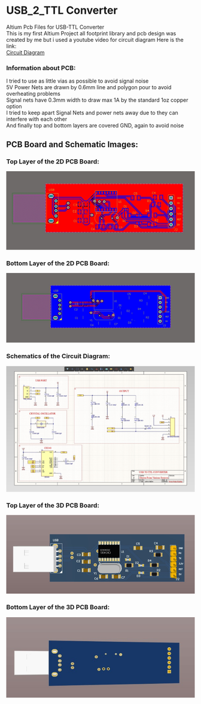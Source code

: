 # USB_2_TTL Converter
 Altium Pcb Files for USB-TTL Converter <br/>
 This is my first Altium Project all footprint library and pcb design was created by me but i used a youtube video for circuit diagram Here is the link: <br/>
 [Circuit Diagram](https://www.youtube.com/watch?v=txBBopGOy5Y)
 ### Information about PCB:
 I tried to use as little vias as possible to avoid signal noise <br/>
 5V Power Nets are drawn by 0.6mm line and polygon pour to avoid overheating problems <br/>
 Signal nets have 0.3mm width to draw max 1A by the standard 1oz copper option <br/>
 I tried to keep apart Signal Nets and power nets away due to they can interfere with each other <br/>
 And finally top and bottom layers are covered GND, again to avoid noise <br/>
 ## PCB Board and Schematic Images:
 ### Top Layer of the 2D PCB Board:
 ![banner resmi](https://github.com/YavuzSelimKiziltas/USB_2_TTL-Converter/blob/main/Images/Top%20Layer.jpg)
 ### Bottom Layer of the 2D PCB Board:
 ![banner resmi](https://github.com/YavuzSelimKiziltas/USB_2_TTL-Converter/blob/main/Images/Bottom%20Layer.jpg)
 ### Schematics of the Circuit Diagram:
 ![banner resmi](https://github.com/YavuzSelimKiziltas/USB_2_TTL-Converter/blob/main/Images/Schematic%20Image.jpg)
  ### Top Layer of the 3D PCB Board:
 ![banner resmi](https://github.com/YavuzSelimKiziltas/USB_2_TTL-Converter/blob/main/Images/Top%20View.jpg)
 ### Bottom Layer of the 3D PCB Board:
 ![banner resmi](https://github.com/YavuzSelimKiziltas/USB_2_TTL-Converter/blob/main/Images/Bottom%20View.jpg)

